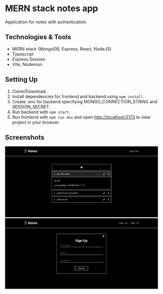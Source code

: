 # MERN stack notes app
Application for notes with authentication.

## Technologies & Tools
- MERN stack (MongoDB, Express, React, NodeJS)
- Typescript
- Express Session
- Vite, Nodemon

## Setting Up
1. Clone/Download.
2. Install dependencies for frontend and backend using `npm install`.
3. Create .env for backend specifying MONGO_CONNECTION_STRING and SESSION_SECRET.
4. Run backend with `npm start`.
5. Run frontend with `npm run dev` and open [http://localhost:5173](http://localhost:5173) to view project in your browser.

## Screenshots
<img src="screenshots/notes.png" alt="Notes page" width=750 />
<img src="screenshots/signup.png" alt="Sign Up dialog" width=750 />